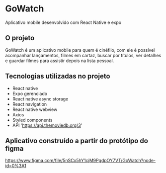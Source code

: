 # GoWatch
Aplicativo mobile desenvolvido com React Native e expo

## O projeto
GoWatch é um aplicativo mobile para quem é cinéfilo, com ele é possível acompanhar lançamentos, filmes em cartaz, buscar por títulos, ver detalhes e guardar filmes para assistir depois na lista pessoal.

## Tecnologias utilizadas no projeto
- React native 
- Expo gerenciado
- React native async storage
- React navigation
- React native webview
- Axios
- Styled components
- API 'https://api.themoviedb.org/3'

## Aplicativo construído a partir do protótipo do figma
https://www.figma.com/file/5nSCx5hY1cjM9PgdpOY7VT/GoWatch?node-id=0%3A1


